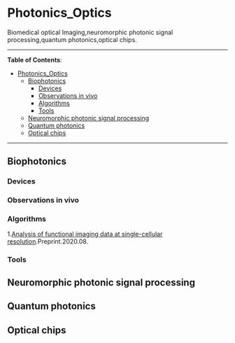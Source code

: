 # Photonics_Optics
Biomedical optical Imaging,neuromorphic photonic signal processing,quantum photonics,optical chips.

*****************

**Table of Contents**:

- [Photonics_Optics](#Photonics_Optics)
  - [Biophotonics](#Biophotonics)
    - [Devices](#Devices)
    - [Observations in vivo](#observations-in-vivo)
    - [Algorithms](#algorithms)
    - [Tools](#tools)
  - [Neuromorphic photonic signal processing](#neuromorphic-photonic-signal-processing)
  - [Quantum photonics](#quantum-photonics)
  - [Optical chips](#optical-chips)
*****************


## Biophotonics
### Devices

### Observations in vivo


### Algorithms
1.[Analysis of functional imaging data at single-cellular resolution](https://www.overleaf.com/project/5c658cc993a57c30f070b3fa).Preprint.2020.08.
### Tools


## Neuromorphic photonic signal processing

## Quantum photonics

## Optical chips
